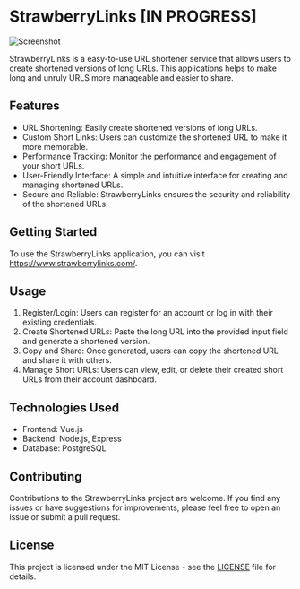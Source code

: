# StrawberryLinks [IN PROGRESS]

![Screenshot](https://i.imgur.com/Rkwgg2S.jpg)

StrawberryLinks is a easy-to-use URL shortener service that allows users to create 
shortened versions of long URLs. This applications helps to make long and unruly URLS 
more manageable and easier to share.

## Features

- URL Shortening: Easily create shortened versions of long URLs.
- Custom Short Links: Users can customize the shortened URL to make it more memorable.
- Performance Tracking: Monitor the performance and engagement of your short URLs.
- User-Friendly Interface: A simple and intuitive interface for creating and managing shortened URLs.
- Secure and Reliable: StrawberryLinks ensures the security and reliability of the shortened URLs.

## Getting Started

To use the StrawberryLinks application, you can visit https://www.strawberrylinks.com/.

## Usage

1. Register/Login: Users can register for an account or log in with their existing credentials.
2. Create Shortened URLs: Paste the long URL into the provided input field and generate a shortened version.
3. Copy and Share: Once generated, users can copy the shortened URL and share it with others.
4. Manage Short URLs: Users can view, edit, or delete their created short URLs from their account dashboard.

## Technologies Used

- Frontend: Vue.js
- Backend: Node.js, Express
- Database: PostgreSQL

## Contributing

Contributions to the StrawberryLinks project are welcome. If you find any issues or have suggestions for improvements, please feel free to open an issue or submit a pull request.

## License

This project is licensed under the MIT License - see the [LICENSE](LICENSE) file for details.
